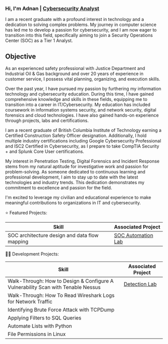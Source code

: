 ### Hi, I'm Adnan | <a href="https://www.linkedin.com/in/adnan-a-59151028b/" rel="nofollow">Cybersecurity Analyst</a>

I am a recent graduate with a profound interest in technology and a dedication to solving complex problems. My journey in computer science has led me to develop a passion for cybersecurity, and I am now eager to transition into this field, specifically aiming to join a Security Operations Center (SOC) as a Tier 1 Analyst.

## Objective

As an experienced safety professional with Justice Department and Industrial Oil & Gas background and over 20 years of experience in customer service, I possess vital planning, organizing, and execution skills.

Over the past year, I have pursued my passion by furthering my information technology and cybersecurity education. During this time, I have gained comprehensive knowledge and skills in these fields, equipping me to transition into a career in IT/Cybersecurity. My education has included coursework in information systems security, and network security, digital forensics and cloud technologies. I have also gained hands-on experience through projects, labs and certifications. 
 
I am a recent graduate of British Columbia Institute of Technology earning a Certified Construction Safety Officer designation. Additionally, I hold multiple industry certifications including Google Cybersecurity Professional and ISC2 Certified in Cybersecurity, as I prepare to take CompTIA Security + and Splunk Core User certifications. 
 
My interest in Penetration Testing, Digital Forensics and Incident Response stems from my natural aptitude for investigative work and passion for problem-solving. As someone dedicated to continuous learning and professional development, I aim to stay up to date with the latest technologies and industry trends. This dedication demonstrates my commitment to excellence and passion for the field. 
 
I'm excited to leverage my civilian and educational experience to make meaningful contributions to organizations in IT and cybersecurity.

⭐ Featured Projects:

| Skill                                                                            | Associated Project                             |
| -------------------------------------------------------------------------------- | ---------------------------------------------- |
| SOC architecture design and data flow mapping                                    | <a href="https://github.com/CAdnany/socautolab">SOC Automation Lab</a>|


👨‍💻 Development Projects:

| Skill                                                                            | Associated Project                             |
| -------------------------------------------------------------------------------- | ---------------------------------------------- |
| Walk-Through: How to Design & Configure A Vulnerability Scan with Tenable Nessus | <a href="https://google.com">Detection Lab</a> |
| Walk-Through: How To Read Wireshark Logs for Network Traffic                     |                                                |
| Identifying Brute Force Attack with TCPDump                                      |                                                |
| Applying Filters to SQL Queries                                                  |                                                |
| Automate Lists with Python                                                       |                                                |
| File Permissions in Linux                                                        |                                                |

